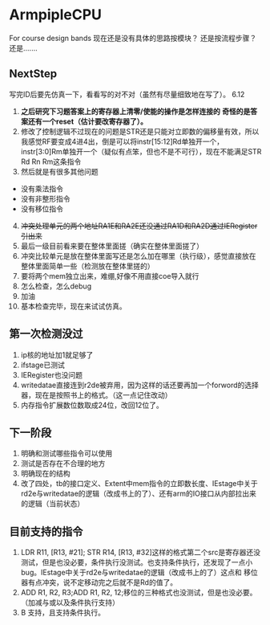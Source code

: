 # ArmpipleCPU
For course design bands 
现在还是没有具体的思路按模块？
还是按流程步骤？
还是.......
## NextStep
写完ID后要先仿真一下，看看写的对不对（虽然有尽量细致地在写了）。
6.12
1. **之后研究下习题答案上的寄存器上清零/使能的操作是怎样连接的**
**奇怪的是答案还有一个reset（估计要改寄存器了）。**
2. 修改了控制逻辑不过现在的问题是STR还是只能对立即数的偏移量有效，所以我感觉RF要变成4进4出，倒是可以将instr[15:12]Rd单独开一个，instr[3:0]Rm单独开一个（疑似有点笨，但也不是不可行），现在不能满足STR Rd Rn Rm这条指令
3. 然后就是有很多其他问题
- 没有乘法指令
- 没有非整形指令
- 没有移位指令
4. ~~冲突处理单元的两个地址RA1E和RA2E还没通过RA1D和RA2D通过IERegister引出来~~
5. 最后一级目前看来要在整体里面搓（确实在整体里面搓了）
6. 冲突比较单元是放在整体里面写还是怎么加在哪里（执行级），感觉直接放在整体里面简单一些（检测放在整体里搓的）
7.  要将两个mem独立出来，难绷,好像不用直接coe导入就行
8. 怎么检查，怎么debug
9. 加油 
10. 基本检查完毕，现在来试试仿真。
## 第一次检测没过
1. ip核的地址加1就足够了
2. ifstage已测试
3. IERegister也没问题
4. writedatae直接连到r2de被弃用，因为这样的话还要再加一个forword的选择器，现在是按照书上的格式。（这一点记住改动）
5. 内存指令扩展数位数取成24位，改回12位了。
## 下一阶段
1. 明确和测试哪些指令可以使用
2. 测试是否存在不合理的地方
3. 明确现在的结构
4. 改了四处，tb的接口定义、Extent中mem指令的立即数长度、IEstage中关于rd2e与writedatae的逻辑（改成书上的了）、还有arm的IO接口从内部拉出来的逻辑（当前状态）
## 目前支持的指令
1. LDR R11, [R13, #21]; STR R14, [R13, #32]这样的格式第二个src是寄存器还没测试，但是也没必要，条件执行没测试。也支持条件执行，还发现了一点小bug。IEstage中关于rd2e与writedatae的逻辑（改成书上的了）这点和
移位器有点冲突，说不定移动完之后就不是Rd的值了。
2. ADD R1, R2, R3;ADD R1, R2, 12;移位的三种格式也没测试，但是也没必要。（加减与或以及条件执行支持）
3. B 支持，且支持条件执行。